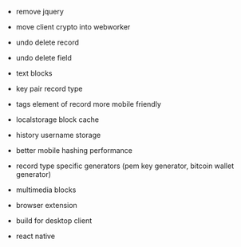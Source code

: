 + remove jquery
+ move client crypto into webworker

+ undo delete record
+ undo delete field
+ text blocks
+ key pair record type
+ tags element of record more mobile friendly

+ localstorage block cache
+ history username storage

+ better mobile hashing performance
+ record type specific generators (pem key generator, bitcoin wallet generator)
+ multimedia blocks

+ browser extension
+ build for desktop client
+ react native

